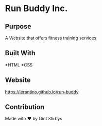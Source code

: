 # Run Buddy Inc.

## Purpose
A Website that offers fitness training services.

## Built With
*HTML
*CSS

## Website
https://lerantino.github.io/run-buddy

## Contribution
Made with ❤️ by Gint Stirbys
